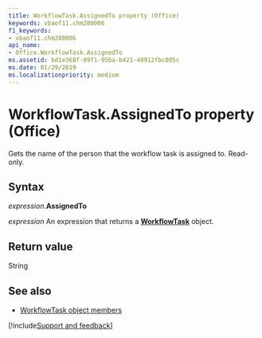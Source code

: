 ```yaml
---
title: WorkflowTask.AssignedTo property (Office)
keywords: vbaof11.chm280006
f1_keywords:
- vbaof11.chm280006
api_name:
- Office.WorkflowTask.AssignedTo
ms.assetid: bd1e368f-09f1-95ba-b421-40912fbc085c
ms.date: 01/29/2019
ms.localizationpriority: medium
---
```



# WorkflowTask.AssignedTo property (Office)

Gets the name of the person that the workflow task is assigned to. Read-only.


## Syntax

_expression_.**AssignedTo**

_expression_ An expression that returns a **[WorkflowTask](Office.WorkflowTask.md)** object.


## Return value

String


## See also

- [WorkflowTask object members](overview/Library-Reference/workflowtask-members-office.md)


[!include[Support and feedback](~/includes/feedback-boilerplate.md)]